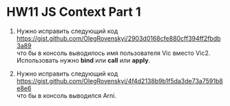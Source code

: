 # HW11 JS Context Part 1

1. Нужно исправить следующий код  
<https://gist.github.com/OlegRovenskyi/2903d0168cfe880cff394ff2fbdb3a89>  
что бы в консоль выводилось имя пользователя Vic вместо Vic2. Использовать нужно **bind** или **call** или **apply**.


2. Нужно исправить следующий код  
<https://gist.github.com/OlegRovenskyi/4f4d2138b9b1f5da3de73a7591b8e8e6>  
что бы в консоль выводился Arni.

